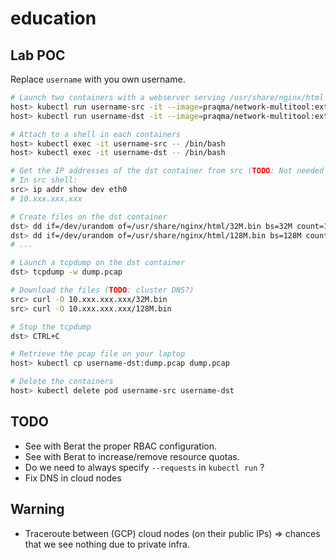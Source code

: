 # education

## Lab POC

Replace `username` with you own username.

```bash
# Launch two containers with a webserver serving /usr/share/nginx/html on port 80
host> kubectl run username-src -it --image=praqma/network-multitool:extra --overrides='{ "apiVersion": "v1", "spec": { "nodeSelector": { "kubernetes.io/hostname": "gcp-europe-west6-a-ab41.edge-net.io" }}}' --requests='cpu=100m,memory=512Mi'
host> kubectl run username-dst -it --image=praqma/network-multitool:extra --overrides='{ "apiVersion": "v1", "spec": { "nodeSelector": { "kubernetes.io/hostname": "gcp-asia-east2-a-e265.edge-net.io" }}}' --requests='cpu=100m,memory=512Mi'

# Attach to a shell in each containers
host> kubectl exec -it username-src -- /bin/bash
host> kubectl exec -it username-dst -- /bin/bash

# Get the IP addresses of the dst container from src (TODO: Not needed if cluster DNS?)
# In src shell:
src> ip addr show dev eth0
# 10.xxx.xxx.xxx

# Create files on the dst container
dst> dd if=/dev/urandom of=/usr/share/nginx/html/32M.bin bs=32M count=1
dst> dd if=/dev/urandom of=/usr/share/nginx/html/128M.bin bs=128M count=1
# ...

# Launch a tcpdump on the dst container
dst> tcpdump -w dump.pcap

# Download the files (TODO: cluster DNS?)
src> curl -O 10.xxx.xxx.xxx/32M.bin
src> curl -O 10.xxx.xxx.xxx/128M.bin

# Stop the tcpdump
dst> CTRL+C

# Retrieve the pcap file on your laptop
host> kubectl cp username-dst:dump.pcap dump.pcap

# Delete the containers
host> kubectl delete pod username-src username-dst
```

## TODO

- See with Berat the proper RBAC configuration.
- See with Berat to increase/remove resource quotas.
- Do we need to always specify `--requests` in `kubectl run` ?
- Fix DNS in cloud nodes

## Warning

- Traceroute between (GCP) cloud nodes (on their public IPs) => chances that we see nothing due to private infra.
